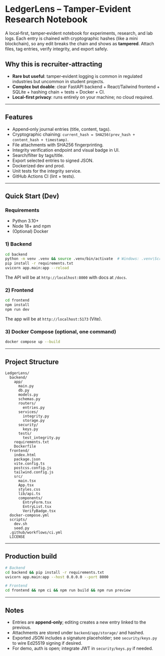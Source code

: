 # LedgerLens – Tamper‑Evident Research Notebook

A local‑first, tamper‑evident notebook for experiments, research, and lab logs.
Each entry is chained with cryptographic hashes (like a mini blockchain), so any edit breaks the chain and shows as **tampered**. Attach files, tag entries, verify integrity, and export safely.

## Why this is recruiter‑attracting
- **Rare but useful**: tamper‑evident logging is common in regulated industries but uncommon in student projects.
- **Complex but doable**: clear FastAPI backend + React/Tailwind frontend + SQLite + hashing chain + tests + Docker + CI.
- **Local-first privacy**: runs entirely on your machine; no cloud required.

---

## Features
- Append‑only journal entries (title, content, tags).
- Cryptographic chaining: `current_hash = SHA256(prev_hash + content_hash + timestamp)`.
- File attachments with SHA256 fingerprinting.
- Integrity verification endpoint and visual badge in UI.
- Search/filter by tags/title.
- Export selected entries to signed JSON.
- Dockerized dev and prod.
- Unit tests for the integrity service.
- GitHub Actions CI (lint + tests).

---

## Quick Start (Dev)
### Requirements
- Python 3.10+
- Node 18+ and npm
- (Optional) Docker

### 1) Backend
```bash
cd backend
python -m venv .venv && source .venv/bin/activate  # Windows: .venv\Scripts\activate
pip install -r requirements.txt
uvicorn app.main:app --reload
```
The API will be at `http://localhost:8000` with docs at `/docs`.

### 2) Frontend
```bash
cd frontend
npm install
npm run dev
```
The app will be at `http://localhost:5173` (Vite).

### 3) Docker Compose (optional, one command)
```bash
docker compose up --build
```

---

## Project Structure
```
LedgerLens/
  backend/
    app/
      main.py
      db.py
      models.py
      schemas.py
      routers/
        entries.py
      services/
        integrity.py
        storage.py
      security/
        keys.py
      tests/
        test_integrity.py
    requirements.txt
    Dockerfile
  frontend/
    index.html
    package.json
    vite.config.ts
    postcss.config.js
    tailwind.config.js
    src/
      main.tsx
      App.tsx
      styles.css
      lib/api.ts
      components/
        EntryForm.tsx
        EntryList.tsx
        VerifyBadge.tsx
  docker-compose.yml
  scripts/
    dev.sh
    seed.py
  .github/workflows/ci.yml
  LICENSE
```

---

## Production build
```bash
# Backend
cd backend && pip install -r requirements.txt
uvicorn app.main:app --host 0.0.0.0 --port 8000

# Frontend
cd frontend && npm ci && npm run build && npm run preview
```

---

## Notes
- Entries are **append‑only**; editing creates a new entry linked to the previous.
- Attachments are stored under `backend/app/storage/` and hashed.
- Exported JSON includes a signature placeholder; see `security/keys.py` to wire Ed25519 signing if desired.
- For demo, auth is open; integrate JWT in `security/keys.py` if needed.
